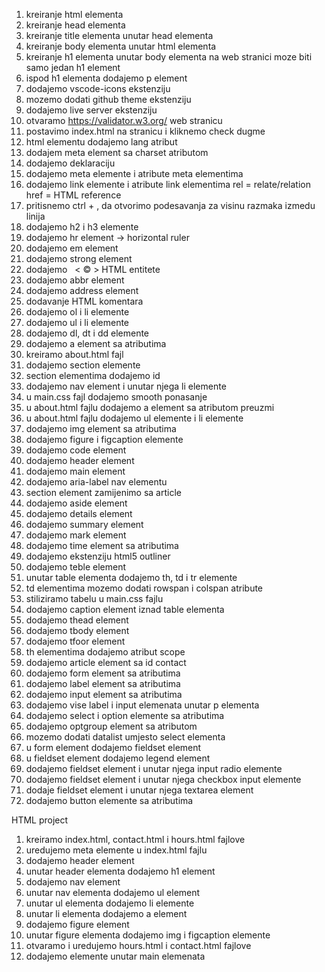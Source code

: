 1. kreiranje html elementa
2. kreiranje head elementa
3. kreiranje title elementa unutar head elementa
4. kreiranje body elementa unutar html elementa
5. kreiranje h1 elementa unutar body elementa
   na web stranici moze biti samo jedan h1 element
6. ispod h1 elementa dodajemo p element
7. dodajemo vscode-icons ekstenziju
8. mozemo dodati github theme ekstenziju
9. dodajemo live server ekstenziju
10. otvaramo https://validator.w3.org/ web stranicu
11. postavimo index.html na stranicu i kliknemo check dugme
12. html elementu dodajemo lang atribut
13. dodajem meta element sa charset atributom
14. dodajemo <!DOCTYPE html > deklaraciju
15. dodajemo meta elemente i atribute meta elementima
16. dodajemo link elemente i atribute link elementima
   rel = relate/relation
   href = HTML reference
17. pritisnemo ctrl + , da otvorimo podesavanja za visinu razmaka izmedu linija
18. dodajemo h2 i h3 elemente
19. dodajemo hr element -> horizontal ruler
20. dodajemo em element
21. dodajemo strong element
22. dodajemo  &nbsp; &lt; &copy; &gt; HTML entitete
23. dodajemo abbr element
24. dodajemo address element
25. dodavanje HTML komentara
26. dodajemo ol i li elemente
27. dodajemo ul i li elemente
28. dodajemo dl, dt i dd elemente
29. dodajemo a element sa atributima
30. kreiramo about.html fajl
31. dodajemo section elemente
32. section elementima dodajemo id
33. dodajemo nav element i unutar njega li elemente
34. u main.css fajl dodajemo smooth ponasanje
35. u about.html fajlu dodajemo a element sa atributom preuzmi
36. u about.html fajlu dodajemo ul elemente i li elemente
37. dodajemo img element sa atributima 
38. dodajemo figure i figcaption elemente
39. dodajemo code element
40. dodajemo header element
41. dodajemo main element
42. dodajemo aria-label nav elementu
43. section element zamijenimo sa article
44. dodajemo aside element
45. dodajemo details element
46. dodajemo summary element
47. dodajemo mark element
48. dodajemo time element sa atributima
49. dodajemo ekstenziju html5 outliner
50. dodajemo teble element
51. unutar table elementa dodajemo th, td i tr elemente
52. td elementima mozemo dodati rowspan i colspan atribute
53. stiliziramo tabelu u main.css fajlu
54. dodajemo caption element iznad table elementa
55. dodajemo thead element
56. dodajemo tbody element
57. dodajemo tfoor element
58. th elementima dodajemo atribut scope
59. dodajemo article element sa id contact
60. dodajemo form element sa atributima
61. dodajemo label element sa atributima
62. dodajemo input element sa atributima
63. dodajemo vise label i input elemenata unutar p elementa
64. dodajemo select i option elemente sa atributima
65. dodajemo optgroup element sa atributom
66. mozemo dodati datalist umjesto select elementa
67. u form element dodajemo fieldset element
68. u fieldset element dodajemo legend element
69. dodajemo fieldset element i unutar njega input radio elemente
70. dodajemo fieldset element i unutar njega checkbox input elemente
71. dodaje fieldset element i unutar njega textarea element
72. dodajemo button elemente sa atributima



HTML project
1. kreiramo index.html, contact.html i hours.html fajlove
2. uredujemo meta elemente u index.html fajlu
3. dodajemo header element
4. unutar header elementa dodajemo h1 element
5. dodajemo nav element
6. unutar nav elementa dodajemo ul element
7. unutar ul elementa dodajemo li elemente
8. unutar li elementa dodajemo a element
9. dodajemo figure element
10. unutar figure elementa dodajemo img i figcaption elemente
11. otvaramo i uredujemo hours.html i contact.html fajlove
12. dodajemo elemente unutar main elemenata
